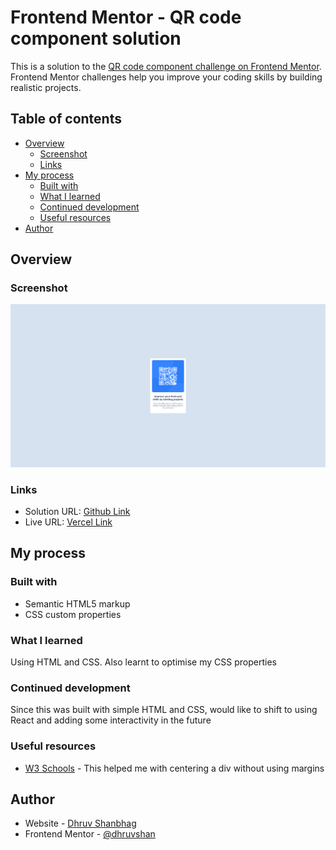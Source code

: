 # Frontend Mentor - QR code component solution

This is a solution to the [QR code component challenge on Frontend Mentor](https://www.frontendmentor.io/challenges/qr-code-component-iux_sIO_H). Frontend Mentor challenges help you improve your coding skills by building realistic projects. 

## Table of contents

- [Overview](#overview)
  - [Screenshot](#screenshot)
  - [Links](#links)
- [My process](#my-process)
  - [Built with](#built-with)
  - [What I learned](#what-i-learned)
  - [Continued development](#continued-development)
  - [Useful resources](#useful-resources)
- [Author](#author)


## Overview

### Screenshot

![](./screenshot.png)


### Links

- Solution URL: [Github Link](https://github.com/dhruvshan/frontend-mentor-qr-code)
- Live URL: [Vercel Link](https://frontend-mentor-qr-code-five.vercel.app/)

## My process

### Built with

- Semantic HTML5 markup
- CSS custom properties

### What I learned

Using HTML and CSS. Also learnt to optimise my CSS properties

### Continued development

Since this was built with simple HTML and CSS, would like to shift to using React and adding some interactivity in the future

### Useful resources

- [W3 Schools](https://www.w3schools.com/howto/howto_css_center-vertical.asp) - This helped me with centering a div without using margins

## Author

- Website - [Dhruv Shanbhag](https://dhruvshan.github.io)
- Frontend Mentor - [@dhruvshan](https://www.frontendmentor.io/profile/dhruvshan)

